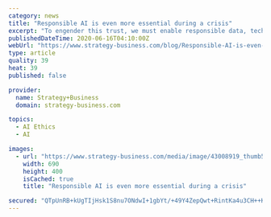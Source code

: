 ```yaml
---
category: news
title: "Responsible AI is even more essential during a crisis"
excerpt: "To engender this trust, we must enable responsible data, technology, and AI governance practices. Keeping the following three imperatives in mind will help organizations stay on the right track. 1. Evaluate your existing data and technology ethics practices — or create new ones."
publishedDateTime: 2020-06-16T04:10:00Z
webUrl: "https://www.strategy-business.com/blog/Responsible-AI-is-even-more-essential-during-a-crisis"
type: article
quality: 39
heat: 39
published: false

provider:
  name: Strategy+Business
  domain: strategy-business.com

topics:
  - AI Ethics
  - AI

images:
  - url: "https://www.strategy-business.com/media/image/43008919_thumb5_690x400.jpg"
    width: 690
    height: 400
    isCached: true
    title: "Responsible AI is even more essential during a crisis"

secured: "QTpUnRB+kUgTIjHsk1S8nu7ONdwI+1gbYt/+49Y4ZepQwt+RintKa4u3CH++Kr2/uRY3ro8Nm0KaIO4uP1UqRGCWaT1l/epr8ZRxMXCIQTJoLiiMY92MiI+PxrzxW+LbcbQC6iYj5GUY+CG7/b+Tfo9ve1jARyfJdqsHBkXluSBFhXMIrwprjkBDOVv8bEnHAip0IXQ+kSVunCOTeGFpta+gDIgh477e/el5pOVEvc15yNaS2BKOYnJLWDfFAGm6Ja9kdt1893zoqHiI87oXA+293hcQW9fR2TNOTsNWJgShXTu4RSln86iNsSW65f+YJPCTDEQNDuzdRzJPkUNvGA==;2SLYJ8WBsG5k0MqZswAEhw=="
---
```



